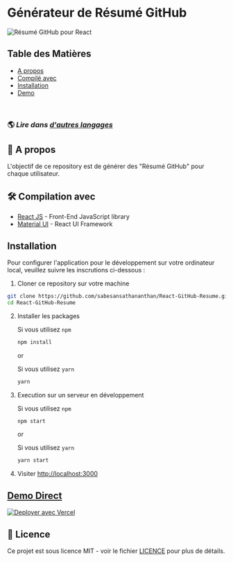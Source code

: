 # Générateur de Résumé GitHub

![Résumé GitHub pour React](../src/assets/readme/screenshot.png)

## Table des Matières

- [A propos](#about)
- [Compilé avec](#built-with)
- [Installation](#installation)
- [Demo](#live-demo)

<br>

### 🌎 *Lire dans [d'autres langages](./Translations.md)*


<h2 id='about'>🤔 A propos</h2>

L'objectif de ce repository est de générer des "Résumé GitHub" pour chaque utilisateur.

<h2 id='built-with'>🛠️ Compilation avec</h2>

- [React JS](https://reactjs.org/) - Front-End JavaScript library
- [Material UI](https://material-ui.com/) - React UI Framework

<h2 id='installation'>Installation</h2>

Pour configurer l'application pour le développement sur votre ordinateur local, veuillez suivre les inscrutions ci-dessous :

1. Cloner ce repository sur votre machine

```bash
git clone https://github.com/sabesansathananthan/React-GitHub-Resume.git
cd React-GitHub-Resume
```

2. Installer les packages

    Si vous utilisez `npm`
    ```bash
    npm install
    ```

    or

    Si vous utilisez `yarn`
    ```bash
    yarn
    ```

3. Execution sur un serveur en développement

    Si vous utilisez `npm`
    ```bash
    npm start
    ```

    or

    Si vous utilisez `yarn`
    ```bash
    yarn start
    ```

4. Visiter <http://localhost:3000>

<h2 id='live-demo'><a href="https://react-github-resume.vercel.app/">Demo Direct</a></h2>

[![Deployer avec Vercel](https://vercel.com/button)](https://vercel.com/new/git/external?repository-url=https://github.com/sabesansathananthan/React-GitHub-Resume)

## 📄 Licence

Ce projet est sous licence MIT - voir le fichier [LICENCE](../LICENSE) pour plus de détails.

